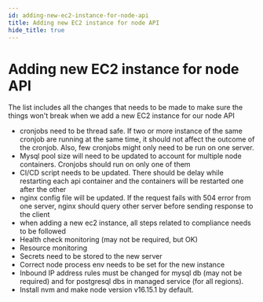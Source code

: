 ```yaml
---
id: adding-new-ec2-instance-for-node-api
title: Adding new EC2 instance for node API
hide_title: true
---
```


# Adding new EC2 instance for node API

The list includes all the changes that needs to be made to make sure the things won't break when we add a new EC2 instance for our node API

- cronjobs need to be thread safe. If two or more instance of the same cronjob are running at the same time, it should not affect the outcome of the cronjob. Also, few cronjobs might only need to be run on one server.
- Mysql pool size will need to be updated to account for multiple node containers. Cronjobs should run on only one of them
- CI/CD script needs to be updated. There should be delay while restarting each api container and the containers will be restarted one after the other
- nginx config file will be updated. If the request fails with 504 error from one server, nginx should query other server before sending response to the client
- when adding a new ec2 instance, all steps related to compliance needs to be followed
- Health check monitoring (may not be required, but OK)
- Resource monitoring
- Secrets need to be stored to the new server
- Correct node process env needs to be set for the new instance
- Inbound IP address rules must be changed for mysql db (may not be required) and for postgresql dbs in managed service (for all regions).
- Install nvm and make node version v16.15.1 by default.
